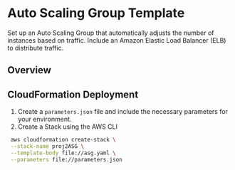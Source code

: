 # Auto Scaling Group Template

Set up an Auto Scaling Group that automatically adjusts the number of instances based on traffic. Include an Amazon Elastic Load Balancer (ELB) to distribute traffic.

## Overview

## CloudFormation Deployment

1. Create a `parameters.json` file and include the necessary parameters for your environment.
2. Create a Stack using the AWS CLI

```bash
 aws cloudformation create-stack \
 --stack-name proj2ASG \
 --template-body file://asg.yaml \
 --parameters file://parameters.json
```
